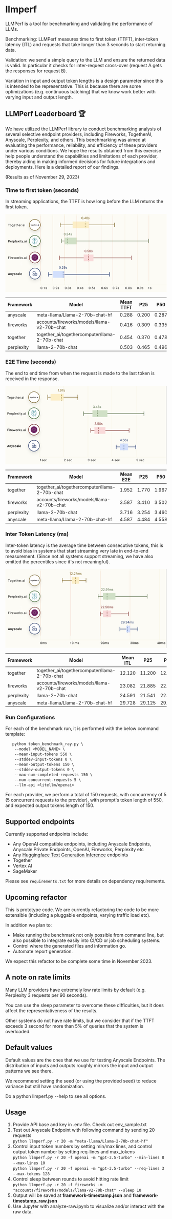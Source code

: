 # llmperf

LLMPerf is a tool for benchmarking and validating the performance of LLMs. 

Benchmarking: LLMPerf measures time to first token (TTFT), 
inter-token latency (ITL) and requests that take longer than 3 seconds 
to start returning data. 

Validation: we send a simple query to the LLM and ensure the returned data 
is valid. In particular it checks for inter-request cross-over 
(request A gets the responses for request B). 

Variation in input and output token lengths is a design parameter
since this is intended to be representative. This is because
there are some optimizations (e.g. continuous batching) that 
we know work better with varying input and output length. 

## LLMPerf Leaderboard :trophy:

We have utilized the LLMPerf library to conduct benchmarking analysis of several selective endpoint providers,
including Fireworks, TogetherAI, Anyscale, Perplexity, and others. 
This benchmarking was aimed at evaluating the performance, reliability, and efficiency of these providers under various conditions. 
We hope the results obtained from this exercise help people understand the capabilities and limitations of each provider, thereby aiding in making informed decisions for future integrations and deployments. Here is a detailed report of our findings.

(Results as of November 29, 2023)

### Time to first token (seconds)

In streaming applications, the TTFT is how long before the LLM returns the first token.

![ttft](.assets/ttft.png)


| Framework  | Model                                        | Mean TTFT | P25    | P50    | P75    | P95    | P99    |
|------------|----------------------------------------------|-----------|--------|--------|--------|--------|--------|
| anyscale   | meta-llama/Llama-2-70b-chat-hf               | 0.288     | 0.200  | 0.287  | 0.307  | 0.522  | 0.651  |
| fireworks  | accounts/fireworks/models/llama-v2-70b-chat  | 0.416     | 0.309  | 0.335  | 0.407  | 0.651  | 0.802  |
| together   | together_ai/togethercomputer/llama-2-70b-chat| 0.454     | 0.370  | 0.478  | 0.503  | 0.590  | 0.694  |
| perplexity | llama-2-70b-chat                             | 0.503     | 0.465  | 0.496  | 0.548  | 0.868  | 0.988  |




### E2E Time (seconds) 

The end to end time from when the request is made to the last token is received in the response.

![e2e](.assets/e2e.png)

| Framework  | Model                                        | Mean E2E  | P25    | P50    | P75    | P95    | P99    |
|------------|----------------------------------------------|-----------|--------|--------|--------|--------|--------|
| together   | together_ai/togethercomputer/llama-2-70b-chat| 1.952     | 1.770  | 1.967  | 2.097  | 2.277  | 2.406  |
| fireworks  | accounts/fireworks/models/llama-v2-70b-chat  | 3.587     | 3.410  | 3.502  | 3.715  | 4.127  | 4.429  |
| perplexity | llama-2-70b-chat                             | 3.716     | 3.254  | 3.460  | 3.867  | 5.153  | 5.305  |
| anyscale   | meta-llama/Llama-2-70b-chat-hf               | 4.587     | 4.484  | 4.558  | 4.694  | 4.891  | 5.081  |




### Inter Token Latency (ms)

Inter-token latency is the average time between consecutive tokens, this is to avoid bias in systems that start streaming very late in end-to-end measurement. (Since not all systems support streaming, we have also omitted the percentiles since it's not meaningful).

![itl](.assets/itl.png)


| Framework  | Model                                        | Mean ITL  | P25    | P50    | P75    | P95    | P99    |
|------------|----------------------------------------------|-----------|--------|--------|--------|--------|--------|
| together   | together_ai/togethercomputer/llama-2-70b-chat| 12.120    | 11.200 | 12.273 | 12.939 | 14.083 | 14.880 |
| fireworks  | accounts/fireworks/models/llama-v2-70b-chat  | 23.082    | 21.885 | 22.560 | 23.880 | 26.715 | 28.497 |
| perplexity | llama-2-70b-chat                             | 24.591    | 21.541 | 22.913 | 25.572 | 34.125 | 35.134 |
| anyscale   | meta-llama/Llama-2-70b-chat-hf               | 29.728    | 29.125 | 29.338 | 30.337 | 31.769 | 32.767 |




### Run Configurations

For each of the benchmark run, it is performed with the below command template:

```
   python token_benchmark_ray.py \
    --model <MODEL_NAME> \
    --mean-input-tokens 550 \
    --stddev-input-tokens 0 \
    --mean-output-tokens 150 \
    --stddev-output-tokens 0 \
    --max-num-completed-requests 150 \
    --num-concurrent-requests 5 \
    --llm-api <litellm/openai> 
```

For each provider, we perform a total of 150 requests, with concurrency of 5 (5 concurrent requests to the provider), with prompt's token length of 550, and expected output tokens length of 150. 


## Supported endpoints 

Currently supported endpoints include: 

- Any OpenAI compatible endpoints, including Anyscale Endpoints, 
Anyscale Private Endpoints, OpenAI, Fireworks, Perplexity etc
- Any [Huggingface Text Generation Inference](https://github.com/huggingface/text-generation-inference) endpoints
- Together 
- Vertex AI
- SageMaker

Please see `requirements.txt` for more details on dependency requirements.

## Upcoming refactor

This is prototype code. We are currently refactoring the code to be more
extensible (including a pluggable endpoints, varying traffic load etc). 

In addition we plan to:

- Make running the benchmark not only possible from 
command line, but also possible to integrate easily into CI/CD or job scheduling 
systems. 
- Control where the generated files and information go. 
- Automate report generation. 

We expect this refactor to be complete some time in November 2023. 

## A note on rate limits

Many LLM providers have extremely low rate limits by default (e.g. Perplexity 3 requests per 90 seconds). 

You can use the sleep parameter to overcome these difficulties, but it does affect the representativeness of the results. 

Other systems do not have rate limits, but we consider that if the TTFT exceeds 3 second for more than 
5% of queries that the system is overloaded. 


## Default values

Default values are the ones that we use for testing Anyscale Endpoints. 
The distribution of inputs and outputs roughly mirrors the input and output 
patterns we see there. 

We recommend setting the seed (or using the provided seed) to reduce variance but 
still have randomization.

Do a python llmperf.py --help to see all options. 

## Usage
1. Provide API base and key in .env file. Check out env_sample.txt
2. Test out Anyscale Endpoint with following command by sending 20 requests   
`python llmperf.py -r 20 -m "meta-llama/Llama-2-70b-chat-hf"`
3. Control input token numbers by setting min/max lines, and control output token number by setting req-lines and max_tokens  
`python llmperf.py -r 20 -f openai -m "gpt-3.5-turbo" --min-lines 8 --max-lines 10`  
`python llmperf.py -r 20 -f openai -m "gpt-3.5-turbo" --req-lines 3 --max-tokens 128`
4. Control sleep between rounds to avoid hitting rate limit  
`python llmperf.py -r 20 -f fireworks -m "accounts/fireworks/models/llama-v2-70b-chat" --sleep 10`
5. Output will be saved at **framework-timestamp.json** and **framework-timestamp_raw.json**  
6. Use Jupyter with analyze-raw.ipynb to visualize and/or interact with the raw data. 

